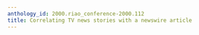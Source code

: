 ```yaml
---
anthology_id: 2000.riao_conference-2000.112
title: Correlating TV news stories with a newswire article
---
```

